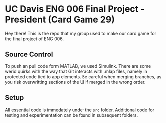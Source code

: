 # UC Davis ENG 006 Final Project - President (Card Game 29)
Hey there!
This is the repo that my group used to make our card game for the final project of ENG 006. 

## Source Control
To push an pull code form MATLAB, we used Simulink. There are some werid quirks with the way that Git interacts with .mlap files, namely in protected code tied to app elements. Be careful when merging branches, as you risk overwritting sections of the UI if merged in the wrong order. 

## Setup
All essential code is immedately under the `src` folder. Additional code for testing and experimentation can be found in subsequent folders.
